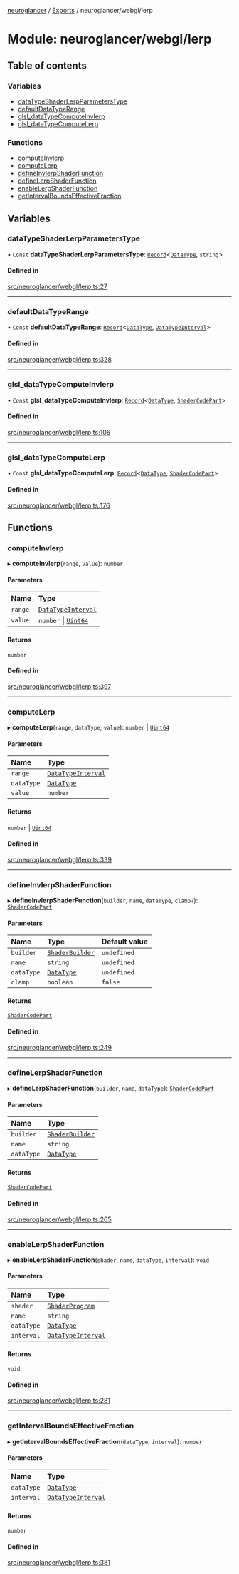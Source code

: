 [neuroglancer](../README.md) / [Exports](../modules.md) / neuroglancer/webgl/lerp

# Module: neuroglancer/webgl/lerp

## Table of contents

### Variables

- [dataTypeShaderLerpParametersType](neuroglancer_webgl_lerp.md#datatypeshaderlerpparameterstype)
- [defaultDataTypeRange](neuroglancer_webgl_lerp.md#defaultdatatyperange)
- [glsl\_dataTypeComputeInvlerp](neuroglancer_webgl_lerp.md#glsl_datatypecomputeinvlerp)
- [glsl\_dataTypeComputeLerp](neuroglancer_webgl_lerp.md#glsl_datatypecomputelerp)

### Functions

- [computeInvlerp](neuroglancer_webgl_lerp.md#computeinvlerp)
- [computeLerp](neuroglancer_webgl_lerp.md#computelerp)
- [defineInvlerpShaderFunction](neuroglancer_webgl_lerp.md#defineinvlerpshaderfunction)
- [defineLerpShaderFunction](neuroglancer_webgl_lerp.md#definelerpshaderfunction)
- [enableLerpShaderFunction](neuroglancer_webgl_lerp.md#enablelerpshaderfunction)
- [getIntervalBoundsEffectiveFraction](neuroglancer_webgl_lerp.md#getintervalboundseffectivefraction)

## Variables

### dataTypeShaderLerpParametersType

• `Const` **dataTypeShaderLerpParametersType**: [`Record`](main_module._internal_.md#record)<[`DataType`](../enums/neuroglancer_util_data_type.DataType.md), `string`\>

#### Defined in

[src/neuroglancer/webgl/lerp.ts:27](https://github.com/ActiveBrainAtlas2/neuroglancer/blob/91617476/src/neuroglancer/webgl/lerp.ts#L27)

___

### defaultDataTypeRange

• `Const` **defaultDataTypeRange**: [`Record`](main_module._internal_.md#record)<[`DataType`](../enums/neuroglancer_util_data_type.DataType.md), [`DataTypeInterval`](neuroglancer_util_lerp.md#datatypeinterval)\>

#### Defined in

[src/neuroglancer/webgl/lerp.ts:328](https://github.com/ActiveBrainAtlas2/neuroglancer/blob/91617476/src/neuroglancer/webgl/lerp.ts#L328)

___

### glsl\_dataTypeComputeInvlerp

• `Const` **glsl\_dataTypeComputeInvlerp**: [`Record`](main_module._internal_.md#record)<[`DataType`](../enums/neuroglancer_util_data_type.DataType.md), [`ShaderCodePart`](neuroglancer_webgl_shader.md#shadercodepart)\>

#### Defined in

[src/neuroglancer/webgl/lerp.ts:106](https://github.com/ActiveBrainAtlas2/neuroglancer/blob/91617476/src/neuroglancer/webgl/lerp.ts#L106)

___

### glsl\_dataTypeComputeLerp

• `Const` **glsl\_dataTypeComputeLerp**: [`Record`](main_module._internal_.md#record)<[`DataType`](../enums/neuroglancer_util_data_type.DataType.md), [`ShaderCodePart`](neuroglancer_webgl_shader.md#shadercodepart)\>

#### Defined in

[src/neuroglancer/webgl/lerp.ts:176](https://github.com/ActiveBrainAtlas2/neuroglancer/blob/91617476/src/neuroglancer/webgl/lerp.ts#L176)

## Functions

### computeInvlerp

▸ **computeInvlerp**(`range`, `value`): `number`

#### Parameters

| Name | Type |
| :------ | :------ |
| `range` | [`DataTypeInterval`](neuroglancer_util_lerp.md#datatypeinterval) |
| `value` | `number` \| [`Uint64`](../classes/neuroglancer_util_uint64.Uint64.md) |

#### Returns

`number`

#### Defined in

[src/neuroglancer/webgl/lerp.ts:397](https://github.com/ActiveBrainAtlas2/neuroglancer/blob/91617476/src/neuroglancer/webgl/lerp.ts#L397)

___

### computeLerp

▸ **computeLerp**(`range`, `dataType`, `value`): `number` \| [`Uint64`](../classes/neuroglancer_util_uint64.Uint64.md)

#### Parameters

| Name | Type |
| :------ | :------ |
| `range` | [`DataTypeInterval`](neuroglancer_util_lerp.md#datatypeinterval) |
| `dataType` | [`DataType`](../enums/neuroglancer_util_data_type.DataType.md) |
| `value` | `number` |

#### Returns

`number` \| [`Uint64`](../classes/neuroglancer_util_uint64.Uint64.md)

#### Defined in

[src/neuroglancer/webgl/lerp.ts:339](https://github.com/ActiveBrainAtlas2/neuroglancer/blob/91617476/src/neuroglancer/webgl/lerp.ts#L339)

___

### defineInvlerpShaderFunction

▸ **defineInvlerpShaderFunction**(`builder`, `name`, `dataType`, `clamp?`): [`ShaderCodePart`](neuroglancer_webgl_shader.md#shadercodepart)

#### Parameters

| Name | Type | Default value |
| :------ | :------ | :------ |
| `builder` | [`ShaderBuilder`](../classes/neuroglancer_webgl_shader.ShaderBuilder.md) | `undefined` |
| `name` | `string` | `undefined` |
| `dataType` | [`DataType`](../enums/neuroglancer_util_data_type.DataType.md) | `undefined` |
| `clamp` | `boolean` | `false` |

#### Returns

[`ShaderCodePart`](neuroglancer_webgl_shader.md#shadercodepart)

#### Defined in

[src/neuroglancer/webgl/lerp.ts:249](https://github.com/ActiveBrainAtlas2/neuroglancer/blob/91617476/src/neuroglancer/webgl/lerp.ts#L249)

___

### defineLerpShaderFunction

▸ **defineLerpShaderFunction**(`builder`, `name`, `dataType`): [`ShaderCodePart`](neuroglancer_webgl_shader.md#shadercodepart)

#### Parameters

| Name | Type |
| :------ | :------ |
| `builder` | [`ShaderBuilder`](../classes/neuroglancer_webgl_shader.ShaderBuilder.md) |
| `name` | `string` |
| `dataType` | [`DataType`](../enums/neuroglancer_util_data_type.DataType.md) |

#### Returns

[`ShaderCodePart`](neuroglancer_webgl_shader.md#shadercodepart)

#### Defined in

[src/neuroglancer/webgl/lerp.ts:265](https://github.com/ActiveBrainAtlas2/neuroglancer/blob/91617476/src/neuroglancer/webgl/lerp.ts#L265)

___

### enableLerpShaderFunction

▸ **enableLerpShaderFunction**(`shader`, `name`, `dataType`, `interval`): `void`

#### Parameters

| Name | Type |
| :------ | :------ |
| `shader` | [`ShaderProgram`](../classes/neuroglancer_webgl_shader.ShaderProgram.md) |
| `name` | `string` |
| `dataType` | [`DataType`](../enums/neuroglancer_util_data_type.DataType.md) |
| `interval` | [`DataTypeInterval`](neuroglancer_util_lerp.md#datatypeinterval) |

#### Returns

`void`

#### Defined in

[src/neuroglancer/webgl/lerp.ts:281](https://github.com/ActiveBrainAtlas2/neuroglancer/blob/91617476/src/neuroglancer/webgl/lerp.ts#L281)

___

### getIntervalBoundsEffectiveFraction

▸ **getIntervalBoundsEffectiveFraction**(`dataType`, `interval`): `number`

#### Parameters

| Name | Type |
| :------ | :------ |
| `dataType` | [`DataType`](../enums/neuroglancer_util_data_type.DataType.md) |
| `interval` | [`DataTypeInterval`](neuroglancer_util_lerp.md#datatypeinterval) |

#### Returns

`number`

#### Defined in

[src/neuroglancer/webgl/lerp.ts:381](https://github.com/ActiveBrainAtlas2/neuroglancer/blob/91617476/src/neuroglancer/webgl/lerp.ts#L381)
